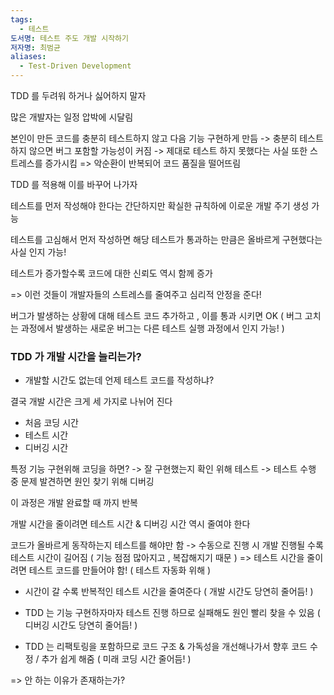 ```yaml
---
tags:
  - 테스트
도서명: 테스트 주도 개발 시작하기
저자명: 최범균
aliases:
  - Test-Driven Development
---
```

TDD 를 두려워 하거나 싫어하지 말자

많은 개발자는 일정 압박에 시달림

본인이 만든 코드를 충분히 테스트하지 않고 다음 기능 구현하게 만듬
-> 충분히 테스트하지 않으면 버그 포함할 가능성이 커짐
-> 제대로 테스트 하지 못했다는 사실 또한 스트레스를 증가시킴
=> 악순환이 반복되어 코드 품질을 떨어뜨림

TDD 를 적용해 이를 바꾸어 나가자

테스트를 먼저 작성해야 한다는 간단하지만 확실한 규칙하에
이로운 개발 주기 생성 가능

테스트를 고심해서 먼저 작성하면
해당 테스트가 통과하는 만큼은 올바르게 구현했다는 사실 인지 가능!

테스트가 증가할수록
코드에 대한 신뢰도 역시 함께 증가

=> 이런 것들이 개발자들의 스트레스를 줄여주고 심리적 안정을 준다!

버그가 발생하는 상황에 대해
테스트 코드 추가하고 , 이를 통과 시키면 OK
( 버그 고치는 과정에서 발생하는 새로운 버그는 다른 테스트 실행 과정에서 인지 가능! )

### TDD 가 개발 시간을 늘리는가?

- 개발할 시간도 없는데 언제 테스트 코드를 작성하냐?

결국 개발 시간은 크게 세 가지로 나뉘어 진다

- 처음 코딩 시간
- 테스트 시간
- 디버깅 시간

특정 기능 구현위해 코딩을 하면? 
-> 잘 구현했는지 확인 위해 테스트 
-> 테스트 수행 중 문제 발견하면 원인 찾기 위해 디버깅

이 과정은 개발 완료할 때 까지 반복

개발 시간을 줄이려면 테스트 시간 & 디버깅 시간 역시 줄여야 한다

코드가 올바르게 동작하는지 테스트를 해야만 함
-> 수동으로 진행 시 개발 진행될 수록 테스트 시간이 길어짐 ( 기능 점점 많아지고 , 복잡해지기 때문 )
=> 테스트 시간을 줄이려면 테스트 코드를 만들어야 함! ( 테스트 자동화 위해 )

- 시간이 갈 수록 반복적인 테스트 시간을 줄여준다 ( 개발 시간도 당연히 줄어듬! )

- TDD 는 기능 구현하자마자 테스트 진행 하므로 실패해도 원인 빨리 찾을 수 있음 ( 디버깅 시간도 당연히 줄어듬! )

- TDD 는 리팩토링을 포함하므로 코드 구조 & 가독성을 개선해나가서 향후 코드 수정 / 추가 쉽게 해줌 ( 미래 코딩 시간 줄어듬! )

=> 안 하는 이유가 존재하는가?
